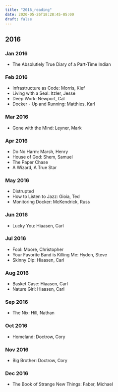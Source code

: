 ```yaml
---
title: "2016_reading"
date: 2020-05-26T18:28:45-05:00
draft: false
---
```


## 2016

### Jan 2016
* The Absolutlely True Diary of a Part-Time Indian

### Feb 2016
* Infrastructure as Code: Morris, Kief
* Living with a Seal: Itzler, Jesse
* Deep Work: Newport, Cal
* Docker - Up and Running: Matthies, Karl

### Mar 2016
* Gone with the Mind: Leyner, Mark

### Apr 2016
* Do No Harm: Marsh, Henry
* House of God: Shem, Samuel
* The Paper Chase
* A Wizard, A True Star

### May 2016
* Distrupted
* How to Listen to Jazz: Gioia, Ted
* Monitoring Docker: McKendrick, Russ

### Jun 2016
* Lucky You: Hiaasen, Carl

### Jul 2016
* Fool: Moore, Christopher
* Your Favorite Band is Killing Me: Hyden, Steve
* Skinny Dip: Hiaasen, Carl

### Aug 2016
* Basket Case: Hiaasen, Carl
* Nature Girl: Hiaasen, Carl

### Sep 2016
* The Nix: Hill, Nathan

### Oct 2016
* Homeland: Doctrow, Cory

### Nov 2016
* Big Brother: Doctrow, Cory

### Dec 2016
* The Book of Strange New Things: Faber, Michael

